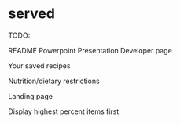 # served

<!-- To create a branch:
$ git checkout -b theBranchName
To see all branches:
$ git branch
To switch in and out of different branches:
$ git Checkout      whatever branch you want to hop into


To push changes to your branch:

$ git add .
$ git commit -m ""
$ git push origin -u <branch-name>

Create pull request in Github


To add pulled code from main branch to different branch

$ git pull origin main

 Delete in github repository
    $ git push --delete origin <branch-name>
Delete locally
    $ git branch -D <branch-name>
 

<!-- 10 minutes
Elevator Pitch: One minute description, 1 minute
Concept: What is your user story? What was yourg motivation for development?, 2 minutes
Process: What techs were used? How were tasks broken down and assigned? What challenges did you encounter? What were your successes?, 3 minutes
Demo: Show it, 2 minutes
Directions for future Development, 2 minutes

10 minutes
-->

TODO:

README
Powerpoint Presentation
Developer page  

Your saved recipes

Nutrition/dietary restrictions

Landing page

Display highest percent items first